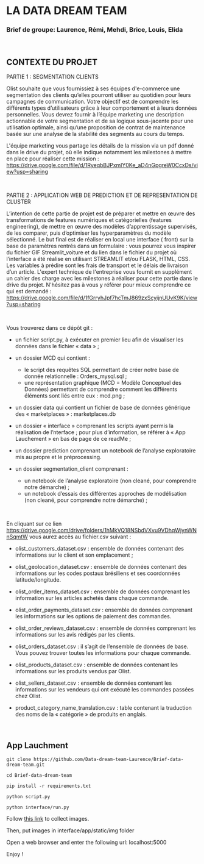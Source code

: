 # LA DATA DREAM TEAM

### Brief de groupe: Laurence, Rémi, Mehdi, Brice, Louis, Elida

&nbsp;
## CONTEXTE DU PROJET

PARTIE 1 : SEGMENTATION CLIENTS

Olist souhaite que vous fournissiez à ses équipes d'e-commerce une segmentation des clients qu’elles pourront utiliser au quotidien pour leurs campagnes de communication. Votre objectif est de comprendre les différents types d’utilisateurs grâce à leur comportement et à leurs données personnelles. Vous devrez fournir à l’équipe marketing une description actionnable de votre segmentation et de sa logique sous-jacente pour une utilisation optimale, ainsi qu’une proposition de contrat de maintenance basée sur une analyse de la stabilité des segments au cours du temps.

L'équipe marketing vous partage les détails de la mission via un pdf donné dans le drive du projet, où elle indique notamment les milestones à mettre en place pour réaliser cette mission : https://drive.google.com/file/d/1RyeqbBJPxmlY0Ke_aD4nGpgreW0CcxDs/view?usp=sharing

&nbsp;

PARTIE 2 : APPLICATION WEB DE PREDICTION ET DE REPRESENTATION DE CLUSTER

L’intention de cette partie de projet est de préparer et mettre en œuvre des transformations de features numériques et catégorielles (features engineering), de mettre en œuvre des modèles d’apprentissage supervisés, de les comparer, puis d’optimiser les hyperparamètres du modèle sélectionné. Le but final est de réaliser en local une interface ( front) sur la base de paramètres rentrés dans un formulaire : vous pourrez vous inspirer du fichier GIF Streamlit_voiture et du lien dans le fichier du projet où l’interface a été réalise en utilisant STREAMLIT et/ou FLASK, HTML, CSS.
Les variables à prédire sont les frais de transport et le délais de livraison d’un article.
L'expert technique de l'entreprise vous fournit en supplément un cahier des charge avec les milestones à réaliser pour cette partie dans le drive du projet. N'hésitez pas à vous y référer pour mieux comprendre ce qui est demandé : https://drive.google.com/file/d/1fGrryhJpf7hcTmJ869zxScyijnUUvK9K/view?usp=sharing

&nbsp;

Vous trouverez dans ce dépôt git :
- un fichier script.py, à exécuter en premier lieu afin de visualiser les données dans le fichier « data » ;

- un dossier MCD qui contient :
	- le script des requêtes SQL permettant de créer notre base de donnée relationnelle : Orders_mysql.sql ;
	- une représentation graphique (MCD = Modèle Conceptuel des Données) permettant de comprendre comment les différents éléments sont liés entre eux : mcd.png ;

- un dossier data qui contient un fichier de base de données générique des « marketplaces » : marketplaces.db

- un dossier « interface » comprenant les scripts ayant permis la réalisation de l’nterface ; pour plus d’information, se référer à « App Lauchement » en bas de page de ce readMe ;

- un dossier prediction comprenant un notebook de l’analyse exploratoire mis au propre et le préprocessing.

- un dossier segmentation_client comprenant :
	- un notebook de l’analyse exploratoire (non cleané, pour comprendre notre démarche) ;
	- un notebook d’essais des différentes approches de modélisation (non cleané, pour comprendre notre démarche) ;

&nbsp;

En cliquant sur ce lien https://drive.google.com/drive/folders/1hMkVQ18NSbdVXvu9VDhqWjynWNnSqmtW vous aurez accès au fichier.csv suivant :

- olist_customers_dataset.csv : ensemble de données contenant des informations sur le client et son emplacement ;

- olist_geolocation_dataset.csv : ensemble de données contenant des informations sur les codes postaux brésiliens et ses coordonnées latitude/longitude. 

- olist_order_items_dataset.csv : ensemble de données comprenant les information sur les articles achetés dans chaque commande. 
      
- olist_order_payments_dataset.csv : ensemble de données comprenant les informations sur les options de paiement des commandes. 

- olist_order_reviews_dataset.csv : ensemble de données comprenant les informations sur les avis rédigés par les clients. 
      
- olist_orders_dataset.csv : il s’agit de l’ensemble de données de base. Vous pouvez trouver toutes les informations pour chaque commande.
      
- olist_products_dataset.csv : ensemble de données contenant les informations sur les produits vendus par Olist. 

- olist_sellers_dataset.csv : ensemble de données contenant les informations sur les vendeurs qui ont exécuté les commandes passées chez Olist. 

- product_category_name_translation.csv : table contenant la traduction des noms de la « catégorie » de produits en anglais.

&nbsp;

## App Lauchment
```
git clone https://github.com/Data-dream-team-Laurence/Brief-data-dream-team.git

cd Brief-data-dream-team

pip install -r requirements.txt

python script.py

python interface/run.py
```

Follow [this link](https://drive.google.com/drive/folders/1SyuSldDuVqoMRQkvh3OTtonnoj8J_r2m) to collect images.

Then, put images in interface/app/static/img folder

Open a web browser and enter the following url: 
localhost:5000

Enjoy !

